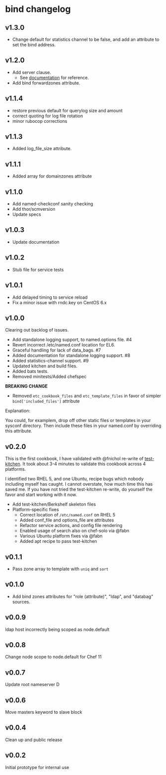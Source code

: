 bind changelog
==============

v1.3.0
------
* Change default for statistics channel to be false, and add an attribute to set the bind address.

v1.2.0
------
* Add server clause.
  - See [documentation](http://www.zytrax.com/books/dns/ch7/server.html) for reference.
* Add bind forwardzones attribute. 


v1.1.4
------

* restore previous default for querylog size and amount
* correct quoting for log file rotation
* minor rubocop corrections

v1.1.3
------

* Added log_file_size attribute.

v1.1.1
------

* Added array for domainzones attribute

v1.1.0
------

* Add named-checkconf sanity checking
* Add thor/scmversion
* Update specs

v1.0.3
------

* Update documentation

v1.0.2
------

* Stub file for service tests

v1.0.1
------

* Add delayed timing to service reload
* Fix a minor issue with rndc.key on CentOS 6.x

v1.0.0
------

Clearing out backlog of issues.

* Add standalone logging support, to named.options file. #4
* Revert incorrect /etc/named.conf location for EL6.
* Graceful handling for lack of data_bags. #7
* Added documentation for standalone logging support. #8
* Added statistics-channel support. #9
* Updated kitchen and build files.
* Added bats tests.
* Removed minitests/Added chefspec

**BREAKING CHANGE**

* Removed `etc_cookbook_files` and `etc_template_files` in favor of
  simpler `bind['included_files']` attribute

Explanation:

  You could, for examplem, drop off other static files or templates in your sysconf
directory.  Then include these files in your named.conf by overriding this attribute.

v0.2.0
------

This is the first cookbook, I have validated with @fnichol re-write
of [test-kitchen](https://github.com/opscode/test-kitchen).  It took
about 3-4 minutes to validate this cookbook across 4 platforms.

I identified two RHEL 5, and one Ubuntu, recipe bugs which nobody
including myself has caught.  I cannot overstate, how much time this
has saved me.  If you have not tried the test-kitchen re-write,
do yourself the favor and start working with it now.

* Add test-kitchen/Berkshelf skeleton files
* Platform-specific fixes
  - Correct location of `/etc/named.conf` on RHEL 5
  - Added conf_file and options_file are attributes
  - Refactor service actions, and config file rendering
  - Enabled usage of search also on chef-solo via @fabn
  - Various Ubuntu platform fixes via @fabn
  - Added apt recipe to pass test-kitchen

v0.1.1
------

* Pass zone array to template with `uniq` and `sort` 

v0.1.0
------

* Add bind zones attributes for "role (attribute)",
  "ldap", and "databag" sources.

v0.0.9
------

ldap host incorrectly being scoped as node.default

v0.0.8
------

Change node scope to node.default for Chef 11

v0.0.7
------

Update root nameserver D

v0.0.6
------

Move masters keyword to slave block

v0.0.4
------

Clean up and public release

v0.0.2
------

Initial prototype for internal use
